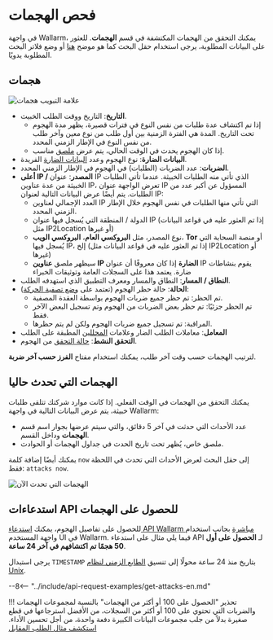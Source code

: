 [link-using-search]:    ../search-and-filters/use-search.md
[link-verify-attack]:   ../events/verify-attack.md

[img-attacks-tab]:      ../../images/user-guides/events/check-attack.png
[img-current-attacks]:  ../../images/glossary/attack-with-one-hit-example.png
[img-incidents-tab]:    ../../images/user-guides/events/incident-vuln.png
[img-show-falsepositive]: ../../images/user-guides/events/filter-for-falsepositive.png
[use-search]:             ../search-and-filters/use-search.md
[search-by-attack-status]: ../search-and-filters/use-search.md#search-attacks-by-the-action

# فحص الهجمات

في واجهة Wallarm، يمكنك التحقق من الهجمات المكتشفة في قسم **الهجمات**. للعثور على البيانات المطلوبة، يرجى استخدام حقل البحث كما هو موضح [هنا][use-search] أو وضع فلاتر البحث المطلوبة يدويًا.

## هجمات

![علامة التبويب هجمات][img-attacks-tab]

* **التاريخ**: التاريخ ووقت الطلب الخبيث.
    * إذا تم اكتشاف عدة طلبات من نفس النوع في فترات قصيرة، يظهر مدة الهجوم تحت التاريخ. المدة هي الفترة الزمنية بين أول طلب من نوع معين وآخر طلب من نفس النوع في الإطار الزمني المحدد.
    * إذا كان الهجوم يحدث في الوقت الحالي، يتم عرض [ملصق](#events-that-are-currently-happening) مناسب.
* **البيانات الضارة**: نوع الهجوم وعدد [البيانات الضارة](../../glossary-en.md#malicious-payload) الفريدة.
* **الضربات**: عدد الضربات (الطلبات) في الهجوم في الإطار الزمني المحدد.
* **أعلى IP / المصدر**: عنوان IP الذي تأتي منه الطلبات الخبيثة. عندما تأتي الطلبات الخبيثة من عدة عناوين IP، تعرض الواجهة عنوان IP المسؤول عن أكبر عدد من الطلبات. يتم أيضًا عرض البيانات التالية لعنوان IP:
     * العدد الإجمالي لعناوين IP التي تأتي منها الطلبات في نفس الهجوم خلال الإطار الزمني المحدد.
     * الدولة / المنطقة التي يُسجل فيها عنوان IP (إذا تم العثور عليه في قواعد البيانات مثل IP2Location أو غيرها)
     * نوع المصدر، مثل **البروكسي العام**، **البروكسي الويب**، **Tor** أو منصة السحابة التي يُسجل فيها IP، إلخ (إذا تم العثور عليه في قواعد البيانات مثل IP2Location أو غيرها)
     * سيظهر ملصق **عناوين IP الضارة** إذا كان معروفًا أن عنوان IP يقوم بنشاطات ضارة. يعتمد هذا على السجلات العامة وتوثيقات الخبراء
* **النطاق / المسار**: النطاق والمسار ومعرف التطبيق الذي استهدفه الطلب.
* **الحالة**: حالة حظر الهجوم (تعتمد على [وضع تصفية الحركة](../../admin-en/configure-wallarm-mode.md)):
     * تم الحظر: تم حظر جميع ضربات الهجوم بواسطة العقدة المصفية.
     * تم الحظر جزئيًا: تم حظر بعض الضربات من الهجوم وتم تسجيل البعض الآخر فقط.
     * المراقبة: تم تسجيل جميع ضربات الهجوم ولكن لم يتم حظرها.
* **المعامل**:   معاملات الطلب الضار وعلامات [المحللين](../rules/request-processing.md) المطبقة على الطلب
* **التحقق النشط**: [حالة التحقق](verify-attack.md) من الهجوم.

لترتيب الهجمات حسب وقت آخر طلب، يمكنك استخدام مفتاح **الفرز حسب آخر ضربة**.

## الهجمات التي تحدث حاليا

يمكنك التحقق من الهجمات في الوقت الفعلي. إذا كانت موارد شركتك تتلقى طلبات خبيثة، يتم عرض البيانات التالية في واجهة Wallarm:

* عدد الأحداث التي حدثت في آخر 5 دقائق، والتي سيتم عرضها بجوار اسم قسم **الهجمات** وداخل القسم.
* ملصق خاص، يُظهر تحت تاريخ الحدث في جداول الهجمات أو الحوادث.

يمكنك أيضًا إضافة كلمة `now` إلى حقل البحث لعرض الأحداث التي تحدث في اللحظة فقط: `attacks now`.

![الهجمات التي تحدث الآن][img-current-attacks]

## استدعاءات API للحصول على الهجمات

للحصول على تفاصيل الهجوم، يمكنك [استدعاء API Wallarm مباشرة](../../api/overview.md) بجانب استخدام واجهة المستخدم UI في Wallarm. فيما يلي مثال على استدعاء API لـ **الحصول على أول 50 هجمًا تم اكتشافهم في آخر 24 ساعة**.

يرجى استبدال `TIMESTAMP` بتاريخ منذ 24 ساعة محولًا إلى تنسيق [الطابع الزمني لنظام Unix](https://www.unixtimestamp.com/).

--8<-- "../include/api-request-examples/get-attacks-en.md"

!!! تحذير "الحصول على 100 أو أكثر من الهجمات"
    بالنسبة لمجموعات الهجمات والضربات التي تحتوي على 100 أو أكثر من السجلات، من الأفضل استرجاعها في قطع صغيرة بدلاً من جلب مجموعات البيانات الكبيرة دفعة واحدة، من أجل تحسين الأداء. [استكشف مثال الطلب المقابل](../../api/request-examples.md#get-a-large-number-of-attacks-100-and-more)